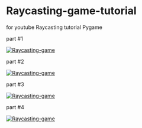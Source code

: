 # Raycasting-game-tutorial
for youtube Raycasting tutorial
Pygame

part #1

[![Raycasting-game](http://img.youtube.com/vi/SmKBsArp2dI/0.jpg)](https://www.youtube.com/watch?v=SmKBsArp2dI "Raycasting-game #1")

part #2

[![Raycasting-game](http://img.youtube.com/vi/6FwR56UKlYU/0.jpg)](https://www.youtube.com/watch?v=6FwR56UKlYU "Raycasting-game #2")

part #3

[![Raycasting-game](http://img.youtube.com/vi/UUw1KrbYe78/0.jpg)](https://www.youtube.com/watch?v=UUw1KrbYe78 "Raycasting-game #3")

part #4

[![Raycasting-game](http://img.youtube.com/vi/MgTHkqMjVa4/0.jpg)](https://www.youtube.com/watch?v=MgTHkqMjVa4 "Raycasting-game #4")
